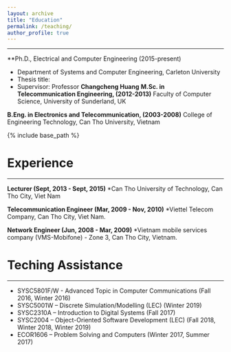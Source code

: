 ```yaml
---
layout: archive
title: "Education"
permalink: /teaching/
author_profile: true
---
```

_____________
**Ph.D., Electrical and Computer Engineering (2015-present)
* Department of Systems and Computer Engineering, Carleton University
* Thesis title: 
* Supervisor: Professor **Changcheng Huang**
**M.Sc. in Telecommunication Engineering, (2012-2013)**
Faculty of Computer Science, University of Sunderland, UK

**B.Eng. in Electronics and Telecommunication, (2003-2008)**
College of Engineering Technology, Can Tho University, Vietnam


{% include base_path %}

Experience
====
_______________________
**Lecturer 	(Sept, 2013 - Sept, 2015)**
*Can Tho University of Technology, Can Tho City, Viet Nam

**Telecommunication Engineer 	(Mar, 2009 - Nov, 2010)**
*Viettel Telecom Company, Can Tho City, Viet Nam.	    

**Network Engineer (Jun, 2008 - Mar, 2009)**
*Vietnam mobile services company (VMS-Mobifone) - Zone 3, Can Tho City, Vietnam.

Teching Assistance
===========
________________
* SYSC5801F/W - Advanced Topic in Computer Communications (Fall 2016, Winter 2016)
* SYSC5001W – Discrete Simulation/Modelling (LEC) (Winter 2019)
* SYSC2310A – Introduction to Digital Systems (Fall 2017)
* SYSC2004 – Object-Oriented Software Development (LEC) (Fall 2018, Winter 2018, Winter 2019)
* ECOR1606 – Problem Solving and Computers (Winter 2017, Summer 2017)	
